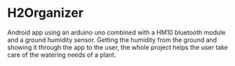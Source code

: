 # H2Organizer
Android app using an arduino uno combined with a HM10 bluetooth module and a ground humidity sensor. Getting the humidity from the ground and showing it through the app to the user, the whole project helps the user take care of the watering needs of a plant. 
